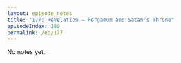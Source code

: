 ```yaml
---
layout: episode_notes
title: "177: Revelation — Pergamum and Satan’s Throne"
episodeIndex: 180
permalink: /ep/177
---
```

No notes yet.
